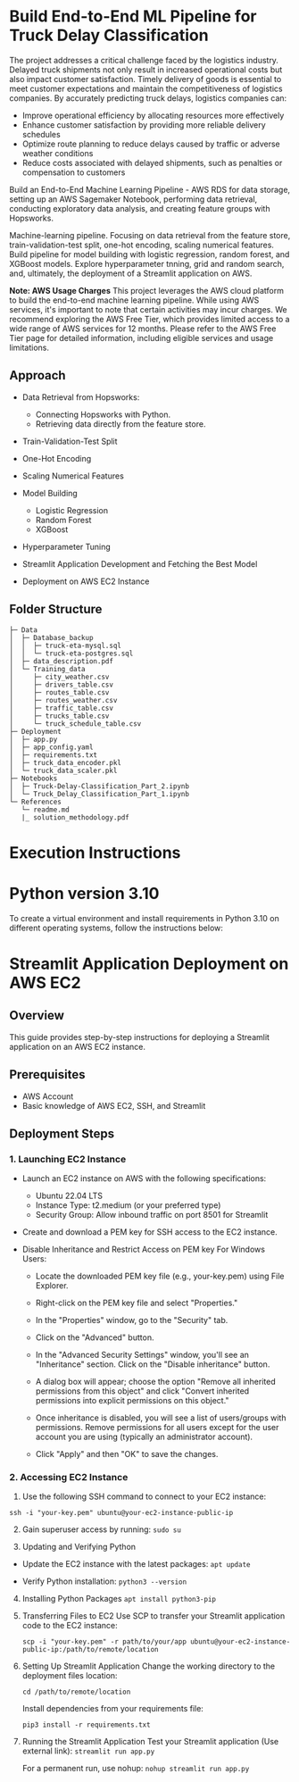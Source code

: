 <!-- API KEY: Gc7eM2jQrLPhBGWE.9i3VZrOWJ2Hy4bwGtEqZ3Luxx9QXHyOznjYNtuhyeQOYH3Jjt3BoTu8kuhhWHWBK -->

# **Build End-to-End ML Pipeline for Truck Delay Classification**


The project addresses a critical challenge faced by the logistics industry. Delayed truck shipments not only result in increased operational costs but also impact customer satisfaction. Timely delivery of goods is essential to meet customer expectations and maintain the competitiveness of logistics companies.
By accurately predicting truck delays, logistics companies can:
* Improve operational efficiency by allocating resources more effectively
* Enhance customer satisfaction by providing more reliable delivery schedules
* Optimize route planning to reduce delays caused by traffic or adverse weather conditions
* Reduce costs associated with delayed shipments, such as penalties or compensation to customers

Build an End-to-End Machine Learning Pipeline - AWS RDS for data storage, setting up an AWS Sagemaker Notebook, performing data retrieval, conducting exploratory data analysis, and creating feature groups with Hopsworks. 

Machine-learning pipeline. Focusing on data retrieval from the feature store, train-validation-test split, one-hot encoding, scaling numerical features.  Build pipeline for model building with logistic regression, random forest, and XGBoost models. Explore hyperparameter tnning, grid and random search, and, ultimately, the deployment of a Streamlit application on AWS. 


**Note:  AWS Usage Charges**
This project leverages the AWS cloud platform to build the end-to-end machine learning pipeline. While using AWS services, it's important to note that certain activities may incur charges. We recommend exploring the AWS Free Tier, which provides limited access to a wide range of AWS services for 12 months. Please refer to the AWS Free Tier page for detailed information, including eligible services and usage limitations.

## **Approach**

* Data Retrieval from Hopsworks:
    * Connecting Hopsworks with Python.
    * Retrieving data directly from the feature store.


* Train-Validation-Test Split

* One-Hot Encoding

* Scaling Numerical Features

* Model Building
    * Logistic Regression
    * Random Forest
    * XGBoost


* Hyperparameter Tuning


* Streamlit Application Development and Fetching the Best Model


* Deployment on AWS EC2 Instance

## Folder Structure
```
├─ Data
│  ├─ Database_backup
│  │  ├─ truck-eta-mysql.sql
│  │  └─ truck-eta-postgres.sql
│  ├─ data_description.pdf
│  └─ Training_data
│     ├─ city_weather.csv
│     ├─ drivers_table.csv
│     ├─ routes_table.csv
│     ├─ routes_weather.csv
│     ├─ traffic_table.csv
│     ├─ trucks_table.csv
│     └─ truck_schedule_table.csv
├─ Deployment
│  ├─ app.py
│  ├─ app_config.yaml
│  ├─ requirements.txt
│  ├─ truck_data_encoder.pkl
│  └─ truck_data_scaler.pkl
├─ Notebooks
│  ├─ Truck-Delay-Classification_Part_2.ipynb
│  └─ Truck_Delay_Classification_Part_1.ipynb
└─ References
   └─ readme.md
   |_ solution_methodology.pdf

```


# Execution Instructions

# Python version 3.10

To create a virtual environment and install requirements in Python 3.10 on different operating systems, follow the instructions below:




# Streamlit Application Deployment on AWS EC2

## Overview

This guide provides step-by-step instructions for deploying a Streamlit application on an AWS EC2 instance. 

## Prerequisites

- AWS Account
- Basic knowledge of AWS EC2, SSH, and Streamlit


## Deployment Steps

### 1. Launching EC2 Instance

- Launch an EC2 instance on AWS with the following specifications:
  - Ubuntu 22.04 LTS
  - Instance Type: t2.medium (or your preferred type)
  - Security Group: Allow inbound traffic on port 8501 for Streamlit

- Create and download a PEM key for SSH access to the EC2 instance.

- Disable Inheritance and Restrict Access on PEM key For Windows Users:
    - Locate the downloaded PEM key file (e.g., your-key.pem) using File Explorer.

    - Right-click on the PEM key file and select "Properties."

    - In the "Properties" window, go to the "Security" tab.

    - Click on the "Advanced" button.

    - In the "Advanced Security Settings" window, you'll see an "Inheritance" section. Click on the "Disable inheritance" button.

    - A dialog box will appear; choose the option "Remove all inherited permissions from this object" and click "Convert inherited permissions into explicit permissions on this object."

    - Once inheritance is disabled, you will see a list of users/groups with permissions. Remove permissions for all users except for the user account you are using (typically an administrator account).

    - Click "Apply" and then "OK" to save the changes.


### 2. Accessing EC2 Instance

1. Use the following SSH command to connect to your EC2 instance:
  ```
  ssh -i "your-key.pem" ubuntu@your-ec2-instance-public-ip
  ```

2. Gain superuser access by running: `sudo su`

3. Updating and Verifying Python
  - Update the EC2 instance with the latest packages:
    `apt update`

  - Verify Python installation:
    `python3 --version`

4. Installing Python Packages
`apt install python3-pip`

5. Transferring Files to EC2
    Use SCP to transfer your Streamlit application code to the EC2 instance:

    ```scp -i "your-key.pem" -r path/to/your/app ubuntu@your-ec2-instance-public-ip:/path/to/remote/location```

6. Setting Up Streamlit Application
    Change the working directory to the deployment files location:

    `cd /path/to/remote/location`

    Install dependencies from your requirements file:

    `pip3 install -r requirements.txt`

7. Running the Streamlit Application
    Test your Streamlit application (Use external link):
    `streamlit run app.py`


    For a permanent run, use nohup:
    `nohup streamlit run app.py`

